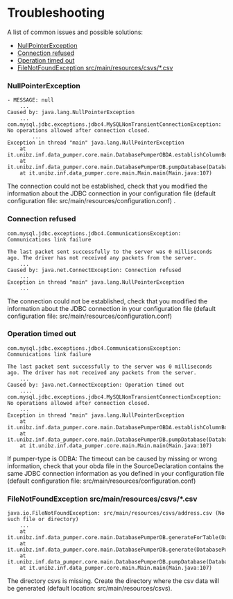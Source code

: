# Troubleshooting

A list of common issues and possible solutions:

- [NullPointerException](#nullpointerexception)
- [Connection refused](#connection-refused)
- [Operation timed out](#operation-timed-out)
- [FileNotFoundException src/main/resources/csvs/*.csv](#filenotfoundexception-src-main-resources-csvs--csv)

### NullPointerException

```
- MESSAGE: null
	...
Caused by: java.lang.NullPointerException
	... 
com.mysql.jdbc.exceptions.jdbc4.MySQLNonTransientConnectionException: No operations allowed after connection closed.
        ...
Exception in thread "main" java.lang.NullPointerException
	at it.unibz.inf.data_pumper.core.main.DatabasePumperOBDA.establishColumnBounds(DatabasePumperOBDA.java:96)
	at it.unibz.inf.data_pumper.core.main.DatabasePumperDB.pumpDatabase(DatabasePumperDB.java:81)
	at it.unibz.inf.data_pumper.core.main.Main.main(Main.java:107)
```

The connection could not be established, check that you modified the information about the JDBC connection in your configuration file (default configuration file: src/main/resources/configuration.conf) .

### Connection refused

```
com.mysql.jdbc.exceptions.jdbc4.CommunicationsException: Communications link failure

The last packet sent successfully to the server was 0 milliseconds ago. The driver has not received any packets from the server.
	...
Caused by: java.net.ConnectException: Connection refused
	... 
Exception in thread "main" java.lang.NullPointerException
	...
```

The connection could not be established, check that you modified the information about the JDBC connection in your configuration file  (default configuration file: src/main/resources/configuration.conf) 

### Operation timed out

```
com.mysql.jdbc.exceptions.jdbc4.CommunicationsException: Communications link failure

The last packet sent successfully to the server was 0 milliseconds ago. The driver has not received any packets from the server.
	...
Caused by: java.net.ConnectException: Operation timed out
	....
com.mysql.jdbc.exceptions.jdbc4.MySQLNonTransientConnectionException: No operations allowed after connection closed.
	...
Exception in thread "main" java.lang.NullPointerException
	at it.unibz.inf.data_pumper.core.main.DatabasePumperOBDA.establishColumnBounds(DatabasePumperOBDA.java:96)
	at it.unibz.inf.data_pumper.core.main.DatabasePumperDB.pumpDatabase(DatabasePumperDB.java:81)
	at it.unibz.inf.data_pumper.core.main.Main.main(Main.java:107)
```

If pumper-type is ODBA: The timeout can be caused by missing or wrong information, check that your obda file in the SourceDeclaration contains the same JDBC connection information as you defined in your configuration file (default configuration file: src/main/resources/configuration.conf)  

###  FileNotFoundException src/main/resources/csvs/*.csv 

```
java.io.FileNotFoundException: src/main/resources/csvs/address.csv (No such file or directory)
	...
	at it.unibz.inf.data_pumper.core.main.DatabasePumperDB.generateForTable(DatabasePumperDB.java:138)
	at it.unibz.inf.data_pumper.core.main.DatabasePumperDB.generate(DatabasePumperDB.java:189)
	at it.unibz.inf.data_pumper.core.main.DatabasePumperDB.pumpDatabase(DatabasePumperDB.java:98)
	at it.unibz.inf.data_pumper.core.main.Main.main(Main.java:107)
```
The directory csvs is missing. Create the directory where the csv data will be generated (default location: src/main/resources/csvs).
